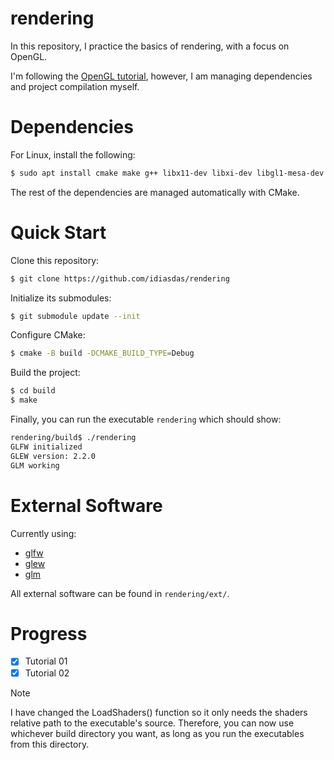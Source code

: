 # rendering

In this repository, I practice the basics of rendering, with a focus on OpenGL.

I'm following the [OpenGL tutorial](http://www.opengl-tutorial.org/), however, I am managing dependencies and project compilation myself.

# Dependencies

For Linux, install the following:

```bash
$ sudo apt install cmake make g++ libx11-dev libxi-dev libgl1-mesa-dev libglu1-mesa-dev libxrandr-dev libxext-dev libxcursor-dev libxinerama-dev libxi-dev
```

The rest of the dependencies are managed automatically with CMake.

# Quick Start

Clone this repository:

```bash
$ git clone https://github.com/idiasdas/rendering
```

Initialize its submodules:

```bash
$ git submodule update --init
```

Configure CMake:

```bash
$ cmake -B build -DCMAKE_BUILD_TYPE=Debug
```
Build the project:

```bash
$ cd build
$ make
```
Finally, you can run the executable `rendering` which should show:

```bash
rendering/build$ ./rendering
GLFW initialized
GLEW version: 2.2.0
GLM working
```

# External Software

Currently using:

- [glfw](https://github.com/glfw/glfw)
- [glew](https://github.com/nigels-com/glew)
- [glm](https://github.com/g-truc/glm)

All external software can be found in `rendering/ext/`.

# Progress

- [x] Tutorial 01
- [x] Tutorial 02

>[!NOTE]
>I have changed the LoadShaders() function so it only needs the shaders relative path to the executable's source.
>Therefore, you can now use whichever build directory you want, as long as you run the executables from this directory.
